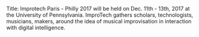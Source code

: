 Title: Improtech Paris - Philly 2017
will be held on Dec. 11th - 13th, 2017 at the University of Pennsylvania. 
ImproTech gathers scholars, technologists, musicians, makers, around the idea of musical improvisation in interaction with digital intelligence.
